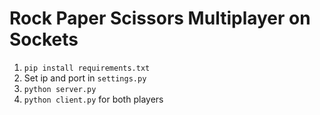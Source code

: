 # Rock Paper Scissors Multiplayer on Sockets

1. ```pip install requirements.txt```
2. Set ip and port in `settings.py`
3. ```python server.py```
4. ```python client.py``` for both players

